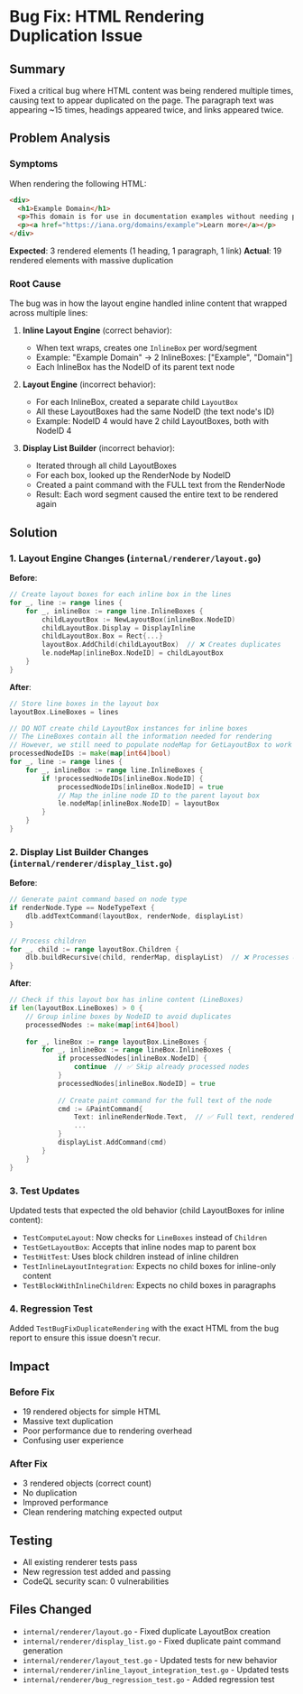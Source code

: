 # Bug Fix: HTML Rendering Duplication Issue

## Summary
Fixed a critical bug where HTML content was being rendered multiple times, causing text to appear duplicated on the page. The paragraph text was appearing ~15 times, headings appeared twice, and links appeared twice.

## Problem Analysis

### Symptoms
When rendering the following HTML:
```html
<div>
  <h1>Example Domain</h1>
  <p>This domain is for use in documentation examples without needing permission. Avoid use in operations.</p>
  <p><a href="https://iana.org/domains/example">Learn more</a></p>
</div>
```

**Expected**: 3 rendered elements (1 heading, 1 paragraph, 1 link)
**Actual**: 19 rendered elements with massive duplication

### Root Cause
The bug was in how the layout engine handled inline content that wrapped across multiple lines:

1. **Inline Layout Engine** (correct behavior):
   - When text wraps, creates one `InlineBox` per word/segment
   - Example: "Example Domain" → 2 InlineBoxes: ["Example", "Domain"]
   - Each InlineBox has the NodeID of its parent text node

2. **Layout Engine** (incorrect behavior):
   - For each InlineBox, created a separate child `LayoutBox`
   - All these LayoutBoxes had the same NodeID (the text node's ID)
   - Example: NodeID 4 would have 2 child LayoutBoxes, both with NodeID 4

3. **Display List Builder** (incorrect behavior):  
   - Iterated through all child LayoutBoxes
   - For each box, looked up the RenderNode by NodeID
   - Created a paint command with the FULL text from the RenderNode
   - Result: Each word segment caused the entire text to be rendered again

## Solution

### 1. Layout Engine Changes (`internal/renderer/layout.go`)
**Before**:
```go
// Create layout boxes for each inline box in the lines
for _, line := range lines {
    for _, inlineBox := range line.InlineBoxes {
        childLayoutBox := NewLayoutBox(inlineBox.NodeID)
        childLayoutBox.Display = DisplayInline
        childLayoutBox.Box = Rect{...}
        layoutBox.AddChild(childLayoutBox)  // ❌ Creates duplicates
        le.nodeMap[inlineBox.NodeID] = childLayoutBox
    }
}
```

**After**:
```go
// Store line boxes in the layout box
layoutBox.LineBoxes = lines

// DO NOT create child LayoutBox instances for inline boxes
// The LineBoxes contain all the information needed for rendering
// However, we still need to populate nodeMap for GetLayoutBox to work
processedNodeIDs := make(map[int64]bool)
for _, line := range lines {
    for _, inlineBox := range line.InlineBoxes {
        if !processedNodeIDs[inlineBox.NodeID] {
            processedNodeIDs[inlineBox.NodeID] = true
            // Map the inline node ID to the parent layout box
            le.nodeMap[inlineBox.NodeID] = layoutBox
        }
    }
}
```

### 2. Display List Builder Changes (`internal/renderer/display_list.go`)
**Before**:
```go
// Generate paint command based on node type
if renderNode.Type == NodeTypeText {
    dlb.addTextCommand(layoutBox, renderNode, displayList)
}

// Process children
for _, child := range layoutBox.Children {
    dlb.buildRecursive(child, renderMap, displayList)  // ❌ Processes duplicates
}
```

**After**:
```go
// Check if this layout box has inline content (LineBoxes)
if len(layoutBox.LineBoxes) > 0 {
    // Group inline boxes by NodeID to avoid duplicates
    processedNodes := make(map[int64]bool)
    
    for _, lineBox := range layoutBox.LineBoxes {
        for _, inlineBox := range lineBox.InlineBoxes {
            if processedNodes[inlineBox.NodeID] {
                continue  // ✅ Skip already processed nodes
            }
            processedNodes[inlineBox.NodeID] = true
            
            // Create paint command for the full text of the node
            cmd := &PaintCommand{
                Text: inlineRenderNode.Text,  // ✅ Full text, rendered once
                ...
            }
            displayList.AddCommand(cmd)
        }
    }
}
```

### 3. Test Updates
Updated tests that expected the old behavior (child LayoutBoxes for inline content):
- `TestComputeLayout`: Now checks for `LineBoxes` instead of `Children`
- `TestGetLayoutBox`: Accepts that inline nodes map to parent box
- `TestHitTest`: Uses block children instead of inline children
- `TestInlineLayoutIntegration`: Expects no child boxes for inline-only content
- `TestBlockWithInlineChildren`: Expects no child boxes in paragraphs

### 4. Regression Test
Added `TestBugFixDuplicateRendering` with the exact HTML from the bug report to ensure this issue doesn't recur.

## Impact

### Before Fix
- 19 rendered objects for simple HTML
- Massive text duplication
- Poor performance due to rendering overhead
- Confusing user experience

### After Fix
- 3 rendered objects (correct count)
- No duplication
- Improved performance
- Clean rendering matching expected output

## Testing
- All existing renderer tests pass
- New regression test added and passing
- CodeQL security scan: 0 vulnerabilities

## Files Changed
- `internal/renderer/layout.go` - Fixed duplicate LayoutBox creation
- `internal/renderer/display_list.go` - Fixed duplicate paint command generation
- `internal/renderer/layout_test.go` - Updated tests for new behavior
- `internal/renderer/inline_layout_integration_test.go` - Updated tests
- `internal/renderer/bug_regression_test.go` - Added regression test
